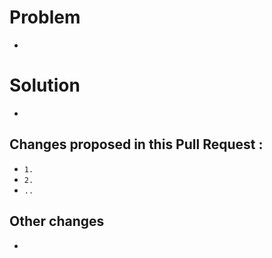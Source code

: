 

# Problem
- 
# Solution
-

## Changes proposed in this Pull Request :
-  `1.`
-  `2.`
-  `..`

## Other changes
-
